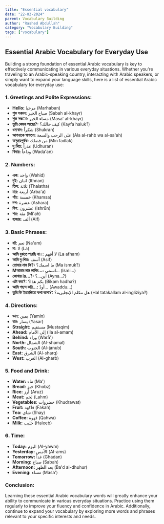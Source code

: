 ```yaml
---
title: "Essential vocabulary"
date: "22-03-2024"
parent: Vocabulary Building
author: "Rashed Abdullah"
category: "Vocabulary Building"
tags: ["vocabulary"]
---
```


## Essential Arabic Vocabulary for Everyday Use

Building a strong foundation of essential Arabic vocabulary is key to effectively communicating in various everyday situations. Whether you're traveling to an Arabic-speaking country, interacting with Arabic speakers, or simply want to expand your language skills, here is a list of essential Arabic vocabulary for everyday use:

### 1. Greetings and Polite Expressions:

- **Hello:** مرحبا (Marhaban)
- **শুভ সকাল:** صباح الخير (Sabah al-khayr)
- **শুভ সন্ধ‌‌‌া:** مساء الخير (Masa' al-khayr)
- **তুমি কেমন আছো?:** كيف حالك؟ (Kayfa haluk?)
- **ধন্যবাদ:** شكراً (Shukran)
- **আপনাকে স্বাগতম:** على الرحب والسعة (Ala al-rahb wa al-sa'ah)
- **অসুগ্রহপূর্বক:** من فضلك (Min fadlak)
- **দু:খিত:** عذراً (Udhuran)
- **বিদায়:** وداعاً (Wada'an)

### 2. Numbers:

- **এক:** واحد (Wahid)
- **দুই:** اثنان (Ithnan)
- **তিস:** ثلاثة (Thalatha)
- **চার:** أربعة (Arba'a)
- **পাঁচ:** خمسة (Khamsa)
- **দশ:** عشرة (Ashara)
- **বিশ:** عشرون (Ishrūn)
- **শত:** مئة (Mi'ah)
- **হাজার:** ألف (Alf)

### 3. Basic Phrases:

- **হ্যাঁ:** نعم (Na'am)
- **না:** لا (La)
- **আমি বুঝতে পারছি না।:** لا أفهم (La afham)
- **আমি দু:খিত:** آسف (Asif)
- **তোমার নাম কি?:** ما اسمك؟ (Ma ismuk?)
- **Mআমার নাম লাবিব...:** اسمي... (Ismi...)
- **কোথায় is...?:** أين...؟ (Ayna...?)
- **এটা কত?:** بكم هذا؟ (Bikam hadha?)
- **আমি পছন্দ করি...:** أودّ... (Awaddu...)
- **তুমি কি ইংরেজিতে কথা বলো?:** هل تتكلم الإنجليزية؟ (Hal tatakallam al-ingliziya?)

### 4. Directions:

- **ডান:** يمين (Yamin)
- **বাম:** يسار (Yasar)
- **Straight:** مستقيم (Mustaqim)
- **Ahead:** إلى الأمام (Ila al-amam)
- **Behind:** وراء (Warā')
- **North:** الشمال (Al-shamal)
- **South:** الجنوب (Al-janub)
- **East:** الشرق (Al-sharq)
- **West:** الغرب (Al-gharb)

### 5. Food and Drink:

- **Water:** ماء (Ma')
- **Bread:** خبز (Khobz)
- **Rice:** أرز (Aruz)
- **Meat:** لحم (Lahm)
- **Vegetables:** خضروات (Khudrawat)
- **Fruit:** فاكهة (Fakah)
- **Tea:** شاي (Shay)
- **Coffee:** قهوة (Qahwa)
- **Milk:** حليب (Haleeb)

### 6. Time:

- **Today:** اليوم (Al-yawm)
- **Yesterday:** الأمس (Al-ams)
- **Tomorrow:** غداً (Ghadan)
- **Morning:** صباح (Sabah)
- **Afternoon:** بعد الظهر (Ba'd al-dhuhur)
- **Evening:** مساء (Masa')

### Conclusion:

Learning these essential Arabic vocabulary words will greatly enhance your ability to communicate in various everyday situations. Practice using them regularly to improve your fluency and confidence in Arabic. Additionally, continue to expand your vocabulary by exploring more words and phrases relevant to your specific interests and needs.
